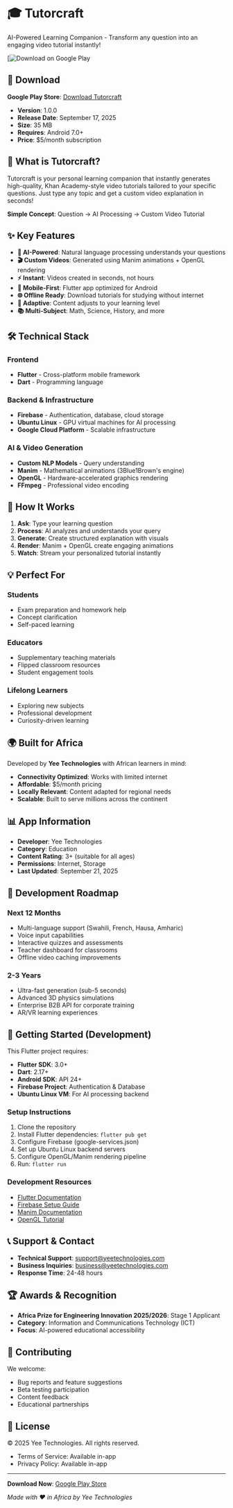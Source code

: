 # 🎓 Tutorcraft

AI-Powered Learning Companion - Transform any question into an engaging video tutorial instantly!

[![Download on Google Play](https://play.google.com/store/apps/details?id=com.yeefm.tutorcraft)

## 📱 Download

**Google Play Store**: [Download Tutorcraft](https://play.google.com/store/apps/details?id=com.yeetechnologies.tutorcraft)

- **Version**: 1.0.0
- **Release Date**: September 17, 2025  
- **Size**: 35 MB
- **Requires**: Android 7.0+
- **Price**: $5/month subscription

## 🚀 What is Tutorcraft?

Tutorcraft is your personal learning companion that instantly generates high-quality, Khan Academy-style video tutorials tailored to your specific questions. Just type any topic and get a custom video explanation in seconds!

**Simple Concept**: Question → AI Processing → Custom Video Tutorial

## ✨ Key Features

- **🧠 AI-Powered**: Natural language processing understands your questions
- **🎬 Custom Videos**: Generated using Manim animations + OpenGL rendering  
- **⚡ Instant**: Videos created in seconds, not hours
- **📱 Mobile-First**: Flutter app optimized for Android
- **🌐 Offline Ready**: Download tutorials for studying without internet
- **🎯 Adaptive**: Content adjusts to your learning level
- **📚 Multi-Subject**: Math, Science, History, and more

## 🛠️ Technical Stack

### Frontend
- **Flutter** - Cross-platform mobile framework
- **Dart** - Programming language

### Backend & Infrastructure  
- **Firebase** - Authentication, database, cloud storage
- **Ubuntu Linux** - GPU virtual machines for AI processing
- **Google Cloud Platform** - Scalable infrastructure

### AI & Video Generation
- **Custom NLP Models** - Query understanding
- **Manim** - Mathematical animations (3Blue1Brown's engine)
- **OpenGL** - Hardware-accelerated graphics rendering
- **FFmpeg** - Professional video encoding

## 🎯 How It Works

1. **Ask**: Type your learning question
2. **Process**: AI analyzes and understands your query  
3. **Generate**: Create structured explanation with visuals
4. **Render**: Manim + OpenGL create engaging animations
5. **Watch**: Stream your personalized tutorial instantly

## 💡 Perfect For

### Students
- Exam preparation and homework help
- Concept clarification  
- Self-paced learning

### Educators  
- Supplementary teaching materials
- Flipped classroom resources
- Student engagement tools

### Lifelong Learners
- Exploring new subjects
- Professional development
- Curiosity-driven learning

## 🌍 Built for Africa

Developed by **Yee Technologies** with African learners in mind:

- **Connectivity Optimized**: Works with limited internet
- **Affordable**: $5/month pricing  
- **Locally Relevant**: Content adapted for regional needs
- **Scalable**: Built to serve millions across the continent

## 📊 App Information

- **Developer**: Yee Technologies
- **Category**: Education
- **Content Rating**: 3+ (suitable for all ages)
- **Permissions**: Internet, Storage
- **Last Updated**: September 21, 2025

## 🚀 Development Roadmap

### Next 12 Months
- Multi-language support (Swahili, French, Hausa, Amharic)
- Voice input capabilities
- Interactive quizzes and assessments
- Teacher dashboard for classrooms
- Offline video caching improvements

### 2-3 Years  
- Ultra-fast generation (sub-5 seconds)
- Advanced 3D physics simulations
- Enterprise B2B API for corporate training
- AR/VR learning experiences

## 🔧 Getting Started (Development)

This Flutter project requires:

- **Flutter SDK**: 3.0+
- **Dart**: 2.17+  
- **Android SDK**: API 24+
- **Firebase Project**: Authentication & Database
- **Ubuntu Linux VM**: For AI processing backend

### Setup Instructions

1. Clone the repository
2. Install Flutter dependencies: `flutter pub get`
3. Configure Firebase (google-services.json)
4. Set up Ubuntu Linux backend servers
5. Configure OpenGL/Manim rendering pipeline
6. Run: `flutter run`

### Development Resources

- [Flutter Documentation](https://docs.flutter.dev/)
- [Firebase Setup Guide](https://firebase.google.com/docs/flutter/setup)
- [Manim Documentation](https://docs.manim.community/)
- [OpenGL Tutorial](https://learnopengl.com/)

## 📞 Support & Contact

- **Technical Support**: support@yeetechnologies.com
- **Business Inquiries**: business@yeetechnologies.com  
- **Response Time**: 24-48 hours

## 🏆 Awards & Recognition

- **Africa Prize for Engineering Innovation 2025/2026**: Stage 1 Applicant
- **Category**: Information and Communications Technology (ICT)
- **Focus**: AI-powered educational accessibility

## 🤝 Contributing

We welcome:
- Bug reports and feature suggestions
- Beta testing participation  
- Content feedback
- Educational partnerships

## 📄 License

© 2025 Yee Technologies. All rights reserved.
- Terms of Service: Available in-app
- Privacy Policy: Available in-app

---

**Download Now**: [Google Play Store](https://play.google.com/store/apps/details?id=com.yeetechnologies.tutorcraft)

*Made with ❤️ in Africa by Yee Technologies*
